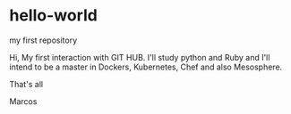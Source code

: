 # hello-world
my first repository

Hi,
My first interaction with GIT HUB. I'll study python and Ruby and I'll intend to be a master in Dockers, Kubernetes, Chef and also Mesosphere.

That's all

Marcos
